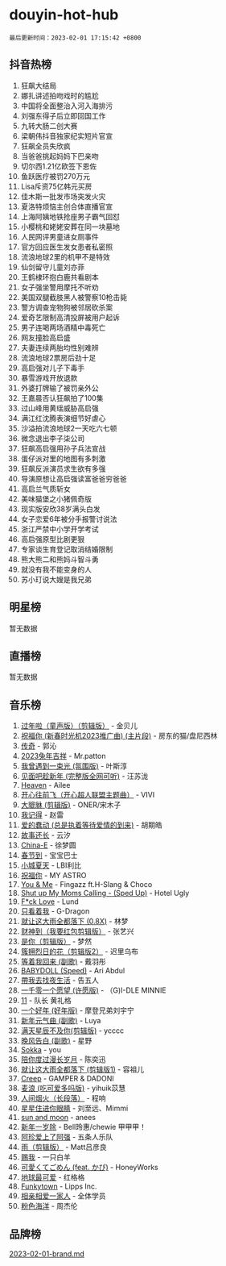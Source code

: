 # douyin-hot-hub

`最后更新时间：2023-02-01 17:15:42 +0800`

## 抖音热榜

1. 狂飙大结局
1. 娜扎讲述拍吻戏时的尴尬
1. 中国将全面整治入河入海排污
1. 刘强东得子后立即回国工作
1. 九转大肠二创大赛
1. 梁朝伟抖音独家纪实短片官宣
1. 狂飙全员失欣疯
1. 当爸爸挑起妈妈下巴亲吻
1. 切尔西1.21亿欧签下恩佐
1. 鱼跃医疗被罚270万元
1. Lisa斥资75亿韩元买房
1. 佳木斯一批发市场突发火灾
1. 夏洛特烦恼主创合体直播官宣
1. 上海阿姨地铁抢座男子霸气回怼
1. 小樱桃和姥姥安葬在同一块墓地
1. 人民网评男童进女厕事件
1. 官方回应医生发女患者私密照
1. 流浪地球2里的机甲不是特效
1. 仙剑留守儿童刘亦菲
1. 王鹤棣环抱白鹿共看剧本
1. 女子强坐警用摩托不听劝
1. 美国双腿截肢黑人被警察10枪击毙
1. 警方调查宠物狗被邻居砍杀案
1. 爱奇艺限制高清投屏被用户起诉
1. 男子连喝两场酒精中毒死亡
1. 网友撞脸高启盛
1. 夫妻连续两胎均性别难辨
1. 流浪地球2票房后劲十足
1. 高启强对儿子下毒手
1. 暴雪游戏开放退款
1. 外婆打牌输了被罚亲外公
1. 王嘉晨否认狂飙拍了100集
1. 过山峰用黄瑶威胁高启强
1. 满江红沈腾表演细节好虐心
1. 沙溢拍流浪地球2一天吃六七顿
1. 微念退出李子柒公司
1. 狂飙高启强用孙子兵法宣战
1. 蛋仔派对里的地图有多刺激
1. 狂飙反派演员求生欲有多强
1. 导演原想让高启强读富爸爸穷爸爸
1. 高启兰气质斩女
1. 美味猫堡之小猪佩奇版
1. 现实版安欣38岁满头白发
1. 女子恋爱6年被分手报警讨说法
1. 浙江严禁中小学开学考试
1. 高启强原型比剧更狠
1. 专家谈生育登记取消结婚限制
1. 熊大熊二和熊妈斗智斗勇
1. 就没有我不能变身的人
1. 苏小玎说大嫂是我兄弟

## 明星榜

暂无数据

## 直播榜

暂无数据

## 音乐榜

1. [过年啦（童声版）（剪辑版）](https://sf6-cdn-tos.douyinstatic.com/obj/tos-cn-ve-2774/oMgnyP3mDTOWo58AGmjFfefbDtszC0a7vQDxCm) - 金贝儿
1. [祝福你 (新春时光机2023推广曲) (主片段)]() - 房东的猫/盘尼西林
1. [传奇]() - 郭沁
1. [2023兔年吉祥](https://sf3-cdn-tos.douyinstatic.com/obj/tos-cn-ve-2774/c62d9d54bec14d2a941d84156c48a4dd) - Mr.patton
1. [我曾遇到一束光 (氛围版)]() - 叶斯淳
1. [见面吧趁新年 (完整版全网可听)]() - 汪苏泷
1. [Heaven](https://sf6-cdn-tos.douyinstatic.com/obj/tos-cn-ve-2774/oYeNfUaiKKP4umZfAh40h7AP623iAXfHG1F2HQ) - Ailee
1. [开心往前飞（开心超人联盟主题曲）](https://sf3-cdn-tos.douyinstatic.com/obj/tos-cn-ve-2774/9d8fb7c82cf1421fb93a9fe925275e0a) - VIVI
1. [大貔貅 (剪辑版)]() - ONER/宋木子
1. [我记得]() - 赵雷
1. [爱的蠢动 (总是执着等待爱情的到来)](https://sf3-cdn-tos.douyinstatic.com/obj/tos-cn-ve-2774/osB9AW8xohlGrsNUX9GNAfK4bzdzSxIPVq7gIw) - 胡期皓
1. [故事还长]() - 云汐
1. [China-E]() - 徐梦圆
1. [春节到]() - 宝宝巴士
1. [小城夏天]() - LBI利比
1. [祝福你](https://sf3-cdn-tos.douyinstatic.com/obj/tos-cn-ve-2774/1a6cface2cce4e2dae2974b83d03615f) - MY ASTRO
1. [You & Me]() - Fingazz ft.H-Slang & Choco
1. [Shut up My Moms Calling - (Sped Up)](https://sf3-cdn-tos.douyinstatic.com/obj/tos-cn-ve-2774/5e82508e4a754574bd5b91135ffab1ee) - Hotel Ugly
1. [F*ck Love](https://sf6-cdn-tos.douyinstatic.com/obj/tos-cn-ve-2774/oQvPQKbdAeQ7Q2m31eAmhl8DeOWcINwAnfGGFh) - Lund
1. [只看着我](https://sf6-cdn-tos.douyinstatic.com/obj/tos-cn-ve-2774/89ac23c27be64f9587e4f89b1d1315ce) - G-Dragon
1. [就让这大雨全都落下 (0.8X)]() - 林梦
1. [财神到（我要红包剪辑版）]() - 张艺兴
1. [是你（剪辑版）](https://sf3-cdn-tos.douyinstatic.com/obj/tos-cn-ve-2774/46019dae783c4c969944217fe1cfafc4) - 梦然
1. [簇拥烈日的花（剪辑版2）]() - 迟里乌布
1. [等着我回来 (副歌)]() - 戴羽彤
1. [BABYDOLL (Speed)](https://sf6-cdn-tos.douyinstatic.com/obj/tos-cn-ve-2774/f86004ee955c490ab8477e6ba7ca5859) - Ari Abdul
1. [帶我去找夜生活]() - 告五人
1. [一千零一个愿望 (许愿版)](https://sf3-cdn-tos.douyinstatic.com/obj/tos-cn-ve-2774/27c8c0be87fe426e9003a1fc7436f57c) - （G)I-DLE MINNIE
1. [11](https://sf3-cdn-tos.douyinstatic.com/obj/tos-cn-ve-2774/9e7c6cc79eb64e2fadb0af297165d43b) - 队长 黄礼格
1. [一个好年 (好年版)]() - 摩登兄弟刘宇宁
1. [新年元气曲 (副歌)]() - Luya
1. [满天星辰不及你(剪辑版)](https://sf3-cdn-tos.douyinstatic.com/obj/tos-cn-ve-2774/967cfdb40fa94d60af1ae47c8dc174f0) - ycccc
1. [晚风告白 (副歌)]() - 星野
1. [Sokka](https://sf3-cdn-tos.douyinstatic.com/obj/tos-cn-ve-2774/b9c3e305c0474c898ce221c7aa498547) - you
1. [陪你度过漫长岁月]() - 陈奕迅
1. [就让这大雨全都落下 (剪辑版1)]() - 容祖儿
1. [Creep](https://sf3-cdn-tos.douyinstatic.com/obj/tos-cn-ve-2774/5a32c4737f714f9ab8a22f0ada774a56) - GAMPER & DADONI
1. [麦浪 (吃可爱多吗版)](https://sf6-cdn-tos.douyinstatic.com/obj/tos-cn-ve-2774/fb2bf2aaa2854aaa8ec0fcfabbee4bd8) - yihuik苡慧
1. [人间烟火（长段落）](https://sf3-cdn-tos.douyinstatic.com/obj/tos-cn-ve-2774/eeb7f9f284d74db097f8341ace44bfa2) - 程响
1. [星星住进你眼睛]() - 刘至远、Mimmi
1. [sun and moon](https://sf6-cdn-tos.douyinstatic.com/obj/tos-cn-ve-2774/5a7c699932f84c15a27fb33e7ce40d1d) - anees
1. [新年一岁除](https://sf6-cdn-tos.douyinstatic.com/obj/tos-cn-ve-2774/osbjDAZGtfnwZEQDvR8NjhfsBwCEQgBTiSTQIC) - Bell玲惠/chewie 甲甲甲！
1. [阿珍爱上了阿强]() - 五条人乐队
1. [雨（剪辑版）](https://sf3-cdn-tos.douyinstatic.com/obj/tos-cn-ve-2774/1daf425e3c6d4bd5941a2a6b42e227cb) - Matt吕彦良
1. [赐我]() - 一只白羊
1. [可愛くてごめん (feat. かぴ)](https://sf6-cdn-tos.douyinstatic.com/obj/tos-cn-ve-2774/1c1f8de917ea41efadd7fa3561b576af) - HoneyWorks
1. [地球最可爱]() - 红格格
1. [Funkytown]() - Lipps Inc.
1. [相亲相爱一家人]() - 全体学员
1. [粉色海洋]() - 周杰伦

## 品牌榜

[2023-02-01-brand.md](2023-02-01-brand.md)
